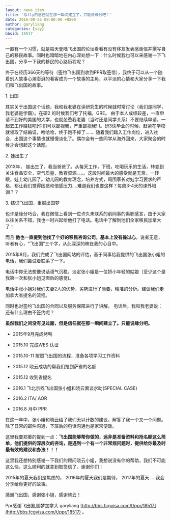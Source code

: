 ```yaml
---
layout: news_item
title: '与fly的信任就在那一瞬间建立了，只能说缘分吧！'
date: 2016-08-25 09:00:00 +0800
author: garyliang
categories: [say]
bbsid: 18517
---
```


一直有一个习惯，就是每天登陆飞出国的论坛看看有没有移友发表感谢信并撰写自己的移民故事。同时也暗暗地在内心深处想一下：什么时候我也可以来感谢一下飞出国，分享一下我的移民的心路历程呢？

终于在经历366天的等待（签约飞出国到收到PPR取签信），我终于可以从一个随着别人故事心潮澎湃的看客成为一个故事的主角，以平淡的心情和大家分享一下我们和飞出国的故事。

1\. 出国

其实关于出国这个话题，我和我老婆在读研究生的时候就时常讨论（我们是同学，我老婆是学霸）。在研2 的时候我们考了托福，GRE。 由于本人成绩较差，一直申请不到好的美国的大学，也就怂恿我老婆（当时还是同学关系）不要继续申请，一起去工作赚钱吧(你们可以鄙视我，严重鄙视我!!)。研3快毕业的时候，赶紧在学校就领取了结婚证，哈哈哈，终于跑不掉了....... 随着我们踏入工作岗位，进入社会，出国这个事情也就慢慢淡化了。偶尔会有一些同学从海外回来，大家聚会的时候才会想起这个话题。

2\. 娃出生了

201X年， 娃出生了，我当爸爸了。从每天工作，下班，吃喝玩乐的生活，转变到关注食品安全，空气质量，教育资源。。。。这段时间最大的感受就是无奈。一转眼，娃上幼儿园了。幼儿园的教育理念，培养方式，周围家长对娃学习要求的严格，都让我们觉得困惑和倍感压力....难道我们也要这样？每周3-4天的课外培训？？

3\. 结识飞出国，重燃出国梦

也许是缘分巧合，我在微信上看到一位许久未联系的前同事的离职感言，由于大家以往关系不错，我也一时兴起给他打了电话。电话中了解到他们全家移民加拿大了！

而且 **他也一直提到他找了个好的移民咨询公司，基本上没有操过心**。说者无意，听者有心，“飞出国”三个字，从此深深的映在我的心目中。

2015年8月，我们完成了飞出国网站的评估，基于同事给我提供的飞出国张小姐的电话，我们尝试着联系了一下。

电话中你无法想像说话语气沉稳，淡定张小姐是一位娇小年轻的姑娘（至少这个是我第一次和张小姐见面后的感觉)。

电话中张小姐对我们夫妻2人的优势，劣势进行了简要，精准的分析。建议我们走加拿大省提名的流程。

同时也对签约飞出国的合同以及服务保障进行了讲解。 电话后，我和我老婆说：还有什么理由不签约呢？

**虽然我们之间没有见过面，但是信任就在那一瞬间建立了。只能说缘分吧。**

- 2015年9月完成烤鸭

- 2015.10 完成WES 认证

- 2015.10-11 按照飞出国的流程，准备各项学习工作资料

- 2015.12  晓云成功的帮我们抢到萨省的名额

- 2015.12 收到省提名

- 2016.1  飞北京找飞出国张小姐和晓云面谈求助(SPECIAL CASE)

- 2016.2  ITA/ AOR

- 2016.8 月中  PPR

在这一年中，张小姐和晓云给了我们无以计数的建议，解答了我一个又一个问题。除了日常的邮件沟通，下班后的电话沟通也是家常便饭。

这里我要郑重的提到一点：**飞出国能够帮你做的，远非是准备资料和抢名额这么简单，他们提供的深层次的咨询，是遇到一个有一个非常规问题时，提供给你最及时最有效的建议和办法！！！**

这里我还想特别感谢一下我们的顾问晓云小姐，我想说没有你的帮助，我们不可能这么快，这么顺利的就拿到取签信了。谢谢你们！

2015年的夏天我们是焦虑的， 2016年的夏天我们是期待， 2017年的夏天.....我会分享给你更好的故事。

感谢飞出国，感谢张小姐，感谢晓云！

Ppr感谢飞出国,圆梦加拿大 garyliang [http://bbs.fcgvisa.com/t/ppr/18517](http://bbs.fcgvisa.com/t/ppr/18517) 。